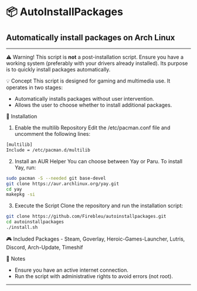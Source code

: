# 📦 AutoInstallPackages
Automatically install packages on Arch Linux
-------------------------------------------------------------------------------------------------------------------------------------------------------------------------------------------------------------------------------------------------------------------------------------------------------------------------------------------------
-------------------------------------------------------------------------------------------------------------------------------------------------------------------------------------------------------------------------------------------------------------------------------------------------------------------------------------------------
⚠️ Warning!
This script is **not** a post-installation script. Ensure you have a working system (preferably with your drivers already installed). Its purpose is to quickly install packages automatically.

💡 Concept
This script is designed for gaming and multimedia use. It operates in two stages:
- Automatically installs packages without user intervention.
- Allows the user to choose whether to install additional packages.

🚀 Installation
1. Enable the multilib Repository
Edit the /etc/pacman.conf file and uncomment the following lines:
```sh
[multilib]
Include = /etc/pacman.d/multilib
```

2. Install an AUR Helper
You can choose between Yay or Paru. To install Yay, run:
```sh
sudo pacman -S --needed git base-devel
git clone https://aur.archlinux.org/yay.git
cd yay
makepkg -si
```

3. Execute the Script
Clone the repository and run the installation script:
```sh
git clone https://github.com/Firebleu/autoinstallpackages.git
cd autoinstallpackages
./install.sh
```

🎮 Included Packages
    - Steam, Goverlay, Heroic-Games-Launcher, Lutris, Discord, Arch-Update, Timeshif

📜 Notes
- Ensure you have an active internet connection.
- Run the script with administrative rights to avoid errors (not root).
-------------------------------------------------------------------------------------------------------------------------------------------------------------------------------------------------------------------------------------------------------------------------------------------------------------------------------------------------


